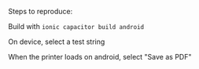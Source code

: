 Steps to reproduce:

Build with `ionic capacitor build android`

On device, select a test string

When the printer loads on android, select "Save as PDF"

